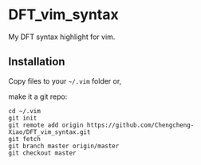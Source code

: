 # DFT_vim_syntax

My DFT syntax highlight for vim.

## Installation 
Copy files to your `~/.vim` folder or,

make it a git repo:
```
cd ~/.vim
git init
git remote add origin https://github.com/Chengcheng-Xiao/DFT_vim_syntax.git
git fetch
git branch master origin/master
git checkout master
```

